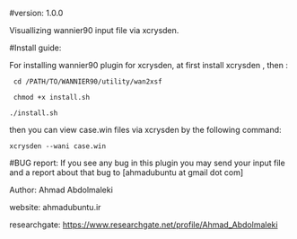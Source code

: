 #version:
1.0.0

Visuallizing wannier90 input file via xcrysden.


#Install guide:

For installing wannier90 plugin for xcrysden, at first install xcrysden , then :

  	 cd /PATH/TO/WANNIER90/utility/wan2xsf
     
  	 chmod +x install.sh
     
  	./install.sh
    
then you can view case.win files via xcrysden by the following command:
 
	xcrysden --wani case.win						      




#BUG report:
If you see any bug in this plugin you may send your input file and a report about that bug to [ahmadubuntu at gmail dot com]


Author: Ahmad Abdolmaleki

website: ahmadubuntu.ir

researchgate: https://www.researchgate.net/profile/Ahmad_Abdolmaleki
